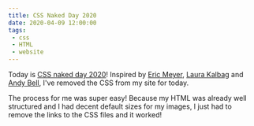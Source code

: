 ```yaml
---
title: CSS Naked Day 2020
date: 2020-04-09 12:00:00
tags:
 - css
 - HTML
 - website
---
```


Today is [CSS naked day 2020](https://css-naked-day.github.io/)! Inspired by [Eric Meyer](https://meyerweb.com/), [Laura Kalbag](https://laurakalbag.com/css-naked-day-2020/) and [Andy Bell](https://hankchizljaw.com/wrote/css-naked-day-2020/), I've removed the CSS from my site for today.

The process for me was super easy! Because my HTML was already well structured and I had decent default sizes for my images, I just had to remove the links to the CSS files and it worked!
